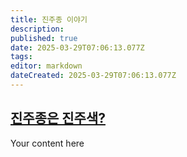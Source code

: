 ```yaml
---
title: 진주종 이야기
description: 
published: true
date: 2025-03-29T07:06:13.077Z
tags: 
editor: markdown
dateCreated: 2025-03-29T07:06:13.077Z
---
```


## [진주종은 진주색?]() 



Your content here